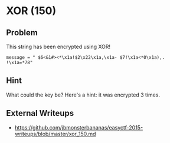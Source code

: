 # XOR (150)

## Problem

This string has been encrypted using XOR!

`message = " $6<&1#><*\x1a!$2\x22\x1a,\x1a- $7!\x1a<*0\x1a),. !\x1a=*78"`

## Hint

What could the key be? Here's a hint: it was encrypted 3 times.

## External Writeups

* https://github.com/jbmonsterbananas/easyctf-2015-writeups/blob/master/xor_150.md
